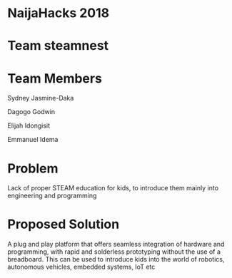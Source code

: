 # NaijaHacks 2018
# Team steamnest
# Team Members
   Sydney Jasmine-Daka

   Dagogo Godwin

   Elijah Idongisit

   Emmanuel Idema
# Problem
Lack of proper STEAM education for kids, to introduce them mainly into engineering and programming

# Proposed Solution
A plug and play platform that offers seamless integration of hardware and programming, with rapid and solderless prototyping without the use of a breadboard. This can be used to introduce kids into the world of robotics, autonomous vehicles, embedded systems, IoT etc
